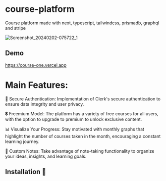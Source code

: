 # course-platform
Course platform made with next, typescript, tailwindcss, prismadb, graphql and stripe

![Screenshot_20240202-075722_1](https://github.com/Aninimo/course-platform/assets/75839810/5c171ac2-1099-45a6-80f1-98511a4667bf)

## Demo
https://course-one.vercel.app

# Main Features:
🔐 Secure Authentication: Implementation of Clerk's secure authentication to ensure data integrity and user privacy.

💲 Freemium Model: The platform has a variety of free courses for all users, with the option to upgrade to premium to unlock exclusive content.

📊 Visualize Your Progress:
Stay motivated with monthly graphs that highlight the number of courses taken in the month, encouraging a constant learning journey.

📝 Custom Notes: Take advantage of note-taking functionality to organize your ideas, insights, and learning goals.

## Installation 💾
```
```
